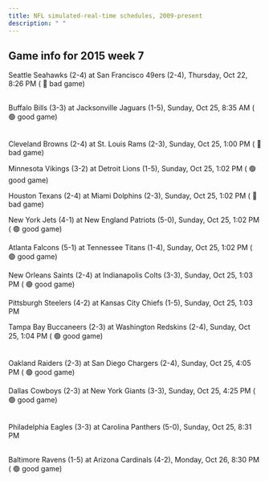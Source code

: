 ```yaml
---
title: NFL simulated-real-time schedules, 2009-present
description: " "
---
```


## Game info for 2015 week 7
Seattle Seahawks (2-4) at San Francisco 49ers (2-4), Thursday, Oct 22, 8:26 PM (	:red_circle: bad game)

<br/>Buffalo Bills (3-3) at Jacksonville Jaguars (1-5), Sunday, Oct 25, 8:35 AM (	:green_circle: good game)

<br/>Cleveland Browns (2-4) at St. Louis Rams (2-3), Sunday, Oct 25, 1:00 PM (	:red_circle: bad game)

Minnesota Vikings (3-2) at Detroit Lions (1-5), Sunday, Oct 25, 1:02 PM (	:green_circle: good game)

Houston Texans (2-4) at Miami Dolphins (2-3), Sunday, Oct 25, 1:02 PM (	:red_circle: bad game)

New York Jets (4-1) at New England Patriots (5-0), Sunday, Oct 25, 1:02 PM (	:green_circle: good game)

Atlanta Falcons (5-1) at Tennessee Titans (1-4), Sunday, Oct 25, 1:02 PM (	:green_circle: good game)

New Orleans Saints (2-4) at Indianapolis Colts (3-3), Sunday, Oct 25, 1:03 PM (	:green_circle: good game)

Pittsburgh Steelers (4-2) at Kansas City Chiefs (1-5), Sunday, Oct 25, 1:03 PM

Tampa Bay Buccaneers (2-3) at Washington Redskins (2-4), Sunday, Oct 25, 1:04 PM (	:green_circle: good game)

<br/>Oakland Raiders (2-3) at San Diego Chargers (2-4), Sunday, Oct 25, 4:05 PM (	:green_circle: good game)

Dallas Cowboys (2-3) at New York Giants (3-3), Sunday, Oct 25, 4:25 PM (	:green_circle: good game)

<br/>Philadelphia Eagles (3-3) at Carolina Panthers (5-0), Sunday, Oct 25, 8:31 PM

<br/>Baltimore Ravens (1-5) at Arizona Cardinals (4-2), Monday, Oct 26, 8:30 PM (	:green_circle: good game)

